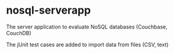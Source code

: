 # nosql-serverapp
The server application to evaluate NoSQL databases (Couchbase, CouchDB)

The jUnit test cases are added to import data from files (CSV, text)
